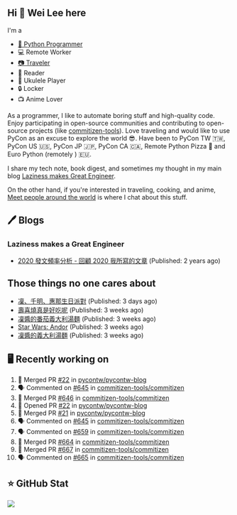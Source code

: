 ## Hi 👋 Wei Lee here

I'm a

* [🐍 Python Programmer](https://pycon-note.wei-lee.me/)
* 💻 Remote Worker
* [📷 Traveler](https://travlog.wei-lee.me/)
* 📖 Reader
* 🎵 Ukulele Player
* 🔒 Locker
* 📺 Anime Lover

As a programmer, I like to automate boring stuff and high-quality code. Enjoy participating in open-source communities and contributing to open-source projects (like [commitizen-tools](https://github.com/commitizen-tools)). Love traveling and would like to use PyCon as an excuse to explore the world 😎. Have been to PyCon TW 🇹🇼, PyCon US 🇺🇸, PyCon JP 🇯🇵, PyCon CA 🇨🇦, Remote Python Pizza 🍕 and Euro Python (remotely ) 🇪🇺.

I share my tech note, book digest, and sometimes my thought in my main blog [Laziness makes Great Engineer](https://blog.wei-lee.me/).

On the other hand, if you're interested in traveling, cooking, and anime, [Meet people around the world](https://travlog.wei-lee.me/) is where I chat about this stuff.

## 🖊️ Blogs

### Laziness makes a Great Engineer

* [2020 發文頻率分析 - 回顧 2020 我所寫的文章](https://blog.wei-lee.me/posts/gossiping/2021/02/post-frequency-analysis) (Published: 2 years ago)

## Those things no one cares about

* [凜、千明、惠那生日派對](https://travlog.wei-lee.me/posts/travel/2023/02/2022-autumn-group-camping-rin-hbd) (Published: 3 days ago)
* [壽喜燒真是好吃呢](https://travlog.wei-lee.me/posts/cook/2023/01/yuru-camp-inu-yama-s) (Published: 3 weeks ago)
* [凜醬的番茄義大利湯麵](https://travlog.wei-lee.me/posts/cook/2023/01/yuru-camp-rin-s-tomato-pasta) (Published: 3 weeks ago)
* [Star Wars: Andor](https://travlog.wei-lee.me/posts/review/2023/01/star-wars-andor) (Published: 3 weeks ago)
* [凜醬的義大利湯麵](https://travlog.wei-lee.me/posts/cook/2023/01/yuru-camp-rin-s-soup-pasta) (Published: 3 weeks ago)

## 🖥️ Recently working on

1. 🎉 Merged PR [#22](https://github.com/pycontw/pycontw-blog/pull/22) in [pycontw/pycontw-blog](https://github.com/pycontw/pycontw-blog)
2. 🗣 Commented on [#645](https://github.com/commitizen-tools/commitizen/issues/645) in [commitizen-tools/commitizen](https://github.com/commitizen-tools/commitizen)
3. 🎉 Merged PR [#646](https://github.com/commitizen-tools/commitizen/pull/646) in [commitizen-tools/commitizen](https://github.com/commitizen-tools/commitizen)
4. 💪 Opened PR [#22](https://github.com/pycontw/pycontw-blog/pull/22) in [pycontw/pycontw-blog](https://github.com/pycontw/pycontw-blog)
5. 🎉 Merged PR [#21](https://github.com/pycontw/pycontw-blog/pull/21) in [pycontw/pycontw-blog](https://github.com/pycontw/pycontw-blog)
6. 🗣 Commented on [#645](https://github.com/commitizen-tools/commitizen/issues/645) in [commitizen-tools/commitizen](https://github.com/commitizen-tools/commitizen)
7. 🗣 Commented on [#659](https://github.com/commitizen-tools/commitizen/issues/659) in [commitizen-tools/commitizen](https://github.com/commitizen-tools/commitizen)
8. 🎉 Merged PR [#664](https://github.com/commitizen-tools/commitizen/pull/664) in [commitizen-tools/commitizen](https://github.com/commitizen-tools/commitizen)
9. 🎉 Merged PR [#667](https://github.com/commitizen-tools/commitizen/pull/667) in [commitizen-tools/commitizen](https://github.com/commitizen-tools/commitizen)
10. 🗣 Commented on [#665](https://github.com/commitizen-tools/commitizen/issues/665) in [commitizen-tools/commitizen](https://github.com/commitizen-tools/commitizen)


## ⭐ GitHub Stat
[![](https://github-readme-stats.vercel.app/api?username=Lee-W&show_icons=true&hide_title=true)](https://github.com/anuraghazra/github-readme-stats)
